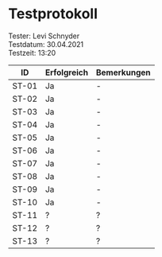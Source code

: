 # Testprotokoll
Tester: Levi Schnyder  
Testdatum: 30.04.2021  
Testzeit: 13:20

ID | Erfolgreich | Bemerkungen
--- | --- | ---
ST-01 | Ja | \-
ST-02 | Ja | \-
ST-03 | Ja | \-
ST-04 | Ja | \-
ST-05 | Ja | \-
ST-06 | Ja | \-
ST-07 | Ja | \-
ST-08 | Ja | \-
ST-09 | Ja | \-
ST-10 | Ja | \-
ST-11 | ? | ?
ST-12 | ? | ?
ST-13 | ? | ?